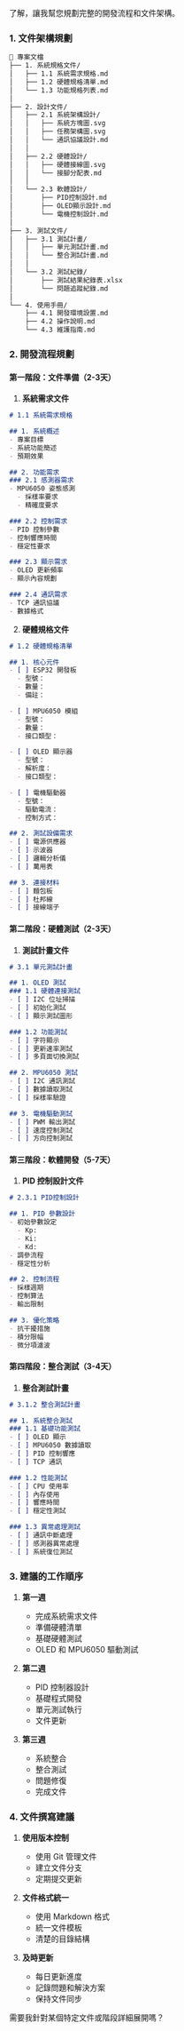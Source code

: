 了解，讓我幫您規劃完整的開發流程和文件架構。

### 1. 文件架構規劃

```markdown
📁 專案文檔
├── 1. 系統規格文件/
│   ├── 1.1 系統需求規格.md
│   ├── 1.2 硬體規格清單.md
│   └── 1.3 功能規格列表.md
│
├── 2. 設計文件/
│   ├── 2.1 系統架構設計/
│   │   ├── 系統方塊圖.svg
│   │   ├── 任務架構圖.svg
│   │   └── 通訊協議設計.md
│   │
│   ├── 2.2 硬體設計/
│   │   ├── 硬體接線圖.svg
│   │   └── 接腳分配表.md
│   │
│   └── 2.3 軟體設計/
│       ├── PID控制設計.md
│       ├── OLED顯示設計.md
│       └── 電機控制設計.md
│
├── 3. 測試文件/
│   ├── 3.1 測試計畫/
│   │   ├── 單元測試計畫.md
│   │   └── 整合測試計畫.md
│   │
│   └── 3.2 測試紀錄/
│       ├── 測試結果紀錄表.xlsx
│       └── 問題追蹤紀錄.md
│
└── 4. 使用手冊/
    ├── 4.1 開發環境設置.md
    ├── 4.2 操作說明.md
    └── 4.3 維護指南.md
```

### 2. 開發流程規劃

#### 第一階段：文件準備（2-3天）

1. **系統需求文件**
```markdown
# 1.1 系統需求規格

## 1. 系統概述
- 專案目標
- 系統功能簡述
- 預期效果

## 2. 功能需求
### 2.1 感測器需求
- MPU6050 姿態感測
  - 採樣率要求
  - 精確度要求

### 2.2 控制需求
- PID 控制參數
- 控制響應時間
- 穩定性要求

### 2.3 顯示需求
- OLED 更新頻率
- 顯示內容規劃

### 2.4 通訊需求
- TCP 通訊協議
- 數據格式
```

2. **硬體規格文件**
```markdown
# 1.2 硬體規格清單

## 1. 核心元件
- [ ] ESP32 開發板
  - 型號：
  - 數量：
  - 備註：

- [ ] MPU6050 模組
  - 型號：
  - 數量：
  - 接口類型：

- [ ] OLED 顯示器
  - 型號：
  - 解析度：
  - 接口類型：

- [ ] 電機驅動器
  - 型號：
  - 驅動電流：
  - 控制方式：

## 2. 測試設備需求
- [ ] 電源供應器
- [ ] 示波器
- [ ] 邏輯分析儀
- [ ] 萬用表

## 3. 連接材料
- [ ] 麵包板
- [ ] 杜邦線
- [ ] 接線端子
```

#### 第二階段：硬體測試（2-3天）

1. **測試計畫文件**
```markdown
# 3.1 單元測試計畫

## 1. OLED 測試
### 1.1 硬體連接測試
- [ ] I2C 位址掃描
- [ ] 初始化測試
- [ ] 顯示測試圖形

### 1.2 功能測試
- [ ] 字符顯示
- [ ] 更新速率測試
- [ ] 多頁面切換測試

## 2. MPU6050 測試
- [ ] I2C 通訊測試
- [ ] 數據讀取測試
- [ ] 採樣率驗證

## 3. 電機驅動測試
- [ ] PWM 輸出測試
- [ ] 速度控制測試
- [ ] 方向控制測試
```

#### 第三階段：軟體開發（5-7天）

1. **PID 控制設計文件**
```markdown
# 2.3.1 PID控制設計

## 1. PID 參數設計
- 初始參數設定
  - Kp: 
  - Ki: 
  - Kd: 
- 調參流程
- 穩定性分析

## 2. 控制流程
- 採樣週期
- 控制算法
- 輸出限制

## 3. 優化策略
- 抗干擾措施
- 積分限幅
- 微分項濾波
```

#### 第四階段：整合測試（3-4天）

1. **整合測試計畫**
```markdown
# 3.1.2 整合測試計畫

## 1. 系統整合測試
### 1.1 基礎功能測試
- [ ] OLED 顯示
- [ ] MPU6050 數據讀取
- [ ] PID 控制響應
- [ ] TCP 通訊

### 1.2 性能測試
- [ ] CPU 使用率
- [ ] 內存使用
- [ ] 響應時間
- [ ] 穩定性測試

### 1.3 異常處理測試
- [ ] 通訊中斷處理
- [ ] 感測器異常處理
- [ ] 系統復位測試
```

### 3. 建議的工作順序

1. **第一週**
   - 完成系統需求文件
   - 準備硬體清單
   - 基礎硬體測試
   - OLED 和 MPU6050 驅動測試

2. **第二週**
   - PID 控制器設計
   - 基礎程式開發
   - 單元測試執行
   - 文件更新

3. **第三週**
   - 系統整合
   - 整合測試
   - 問題修復
   - 完成文件

### 4. 文件撰寫建議

1. **使用版本控制**
   - 使用 Git 管理文件
   - 建立文件分支
   - 定期提交更新

2. **文件格式統一**
   - 使用 Markdown 格式
   - 統一文件模板
   - 清楚的目錄結構

3. **及時更新**
   - 每日更新進度
   - 記錄問題和解決方案
   - 保持文件同步

需要我針對某個特定文件或階段詳細展開嗎？